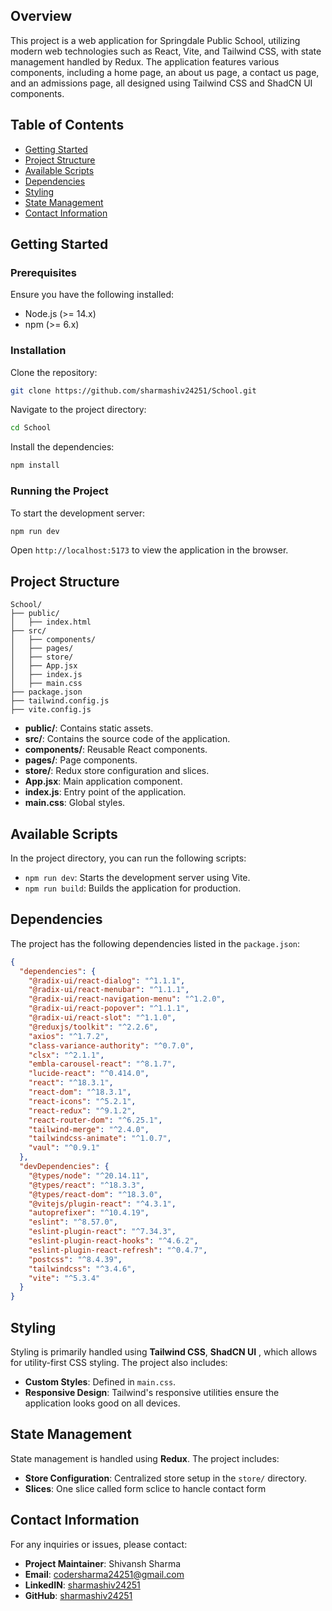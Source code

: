 ## Overview

This project is a web application for Springdale Public School, utilizing modern web technologies such as React, Vite, and Tailwind CSS, with state management handled by Redux. The application features various components, including a home page, an about us page, a contact us page, and an admissions page, all designed using Tailwind CSS and ShadCN UI components.

## Table of Contents

- [Getting Started](#getting-started)
- [Project Structure](#project-structure)
- [Available Scripts](#available-scripts)
- [Dependencies](#dependencies)
- [Styling](#styling)
- [State Management](#state-management)
- [Contact Information](#contact-information)

## Getting Started

### Prerequisites

Ensure you have the following installed:

- Node.js (>= 14.x)
- npm (>= 6.x)

### Installation

Clone the repository:

```bash
git clone https://github.com/sharmashiv24251/School.git
```

Navigate to the project directory:

```bash
cd School
```

Install the dependencies:

```bash
npm install
```

### Running the Project

To start the development server:

```bash
npm run dev
```

Open `http://localhost:5173` to view the application in the browser.

## Project Structure

```
School/
├── public/
│   ├── index.html
├── src/
│   ├── components/
│   ├── pages/
│   ├── store/
│   ├── App.jsx
│   ├── index.js
│   ├── main.css
├── package.json
├── tailwind.config.js
├── vite.config.js
```

- **public/**: Contains static assets.
- **src/**: Contains the source code of the application.
- **components/**: Reusable React components.
- **pages/**: Page components.
- **store/**: Redux store configuration and slices.
- **App.jsx**: Main application component.
- **index.js**: Entry point of the application.
- **main.css**: Global styles.

## Available Scripts

In the project directory, you can run the following scripts:

- `npm run dev`: Starts the development server using Vite.
- `npm run build`: Builds the application for production.

## Dependencies

The project has the following dependencies listed in the `package.json`:

```json
{
  "dependencies": {
    "@radix-ui/react-dialog": "^1.1.1",
    "@radix-ui/react-menubar": "^1.1.1",
    "@radix-ui/react-navigation-menu": "^1.2.0",
    "@radix-ui/react-popover": "^1.1.1",
    "@radix-ui/react-slot": "^1.1.0",
    "@reduxjs/toolkit": "^2.2.6",
    "axios": "^1.7.2",
    "class-variance-authority": "^0.7.0",
    "clsx": "^2.1.1",
    "embla-carousel-react": "^8.1.7",
    "lucide-react": "^0.414.0",
    "react": "^18.3.1",
    "react-dom": "^18.3.1",
    "react-icons": "^5.2.1",
    "react-redux": "^9.1.2",
    "react-router-dom": "^6.25.1",
    "tailwind-merge": "^2.4.0",
    "tailwindcss-animate": "^1.0.7",
    "vaul": "^0.9.1"
  },
  "devDependencies": {
    "@types/node": "^20.14.11",
    "@types/react": "^18.3.3",
    "@types/react-dom": "^18.3.0",
    "@vitejs/plugin-react": "^4.3.1",
    "autoprefixer": "^10.4.19",
    "eslint": "^8.57.0",
    "eslint-plugin-react": "^7.34.3",
    "eslint-plugin-react-hooks": "^4.6.2",
    "eslint-plugin-react-refresh": "^0.4.7",
    "postcss": "^8.4.39",
    "tailwindcss": "^3.4.6",
    "vite": "^5.3.4"
  }
}
```


## Styling

Styling is primarily handled using **Tailwind CSS**, **ShadCN UI** , which allows for utility-first CSS styling. The project also includes:

- **Custom Styles**: Defined in `main.css`.
- **Responsive Design**: Tailwind's responsive utilities ensure the application looks good on all devices.

## State Management

State management is handled using **Redux**. The project includes:

- **Store Configuration**: Centralized store setup in the `store/` directory.
- **Slices**: One slice called form sclice to hancle contact form

## Contact Information

For any inquiries or issues, please contact:

- **Project Maintainer**: Shivansh Sharma
- **Email**: codersharma24251@gmail.com
- **LinkedIN**: [sharmashiv24251](https://www.linkedin.com/in/sharmashiv24251/)
-  **GitHub**: [sharmashiv24251](https://github.com/sharmashiv24251)
